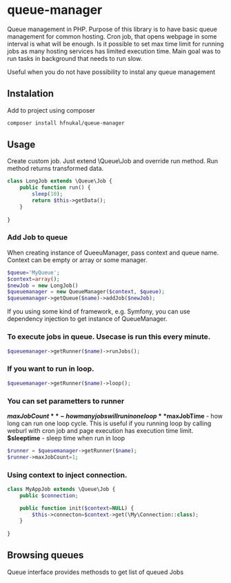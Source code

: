 # queue-manager
Queue management in PHP. Purpose of this library is to have basic queue management
for common hosting. Cron job, that opens webpage in some interval is what will be enough. 
Is it possible to set max time limit for running jobs as many
hosting services has limited execution time.
Main goal was to run tasks in background that needs to run slow.

Useful when you do not have possibility to instal any queue management

Instalation
-----------
Add to project using composer

```bash
composer install hfnukal/queue-manager
```

Usage
-----

Create custom job. Just extend \Queue\Job and override run method. Run method returns transformed data.
```php
class LongJob extends \Queue\Job {
    public function run() {
        sleep(10);
        return $this->getData();
    }
    
}
```

### Add Job to queue
When creating instance of QueeuManager, pass context and queue name.
Context can be empty or array or some manager.
```php
$queue='MyQueue';
$context=array();
$newJob = new LongJob()
$queuemanager = new QueueManager($context, $queue);
$queuemanager->getQueue($name)->addJob($newJob);
```

If you using some kind of framework, e.g. Symfony, you can use dependency injection to get instance of QueueManager.

### To execute jobs in queue. Usecase is run this every minute.
```php
$queuemanager->getRunner($name)->runJobs();
```

### If you want to run in loop.
```php
$queuemanager->getRunner($name)->loop();
```

### You can set parametters to runner
**$maxJobCount** - how many jobs will run in one loop
**$maxJobTime** - how long can run one loop cycle. This is useful if you running loop by calling weburl with cron job and page execution has execution time limit.
**$sleeptime** - sleep time when run in loop

```php
$runner = $queuemanager->getRunner($name);
$runner->maxJobCount=1;
```

### Using context to inject connection. 
```php
class MyAppJob extends \Queue\Job {
    public $connection;

    public function init($context=NULL) {
        $this->connecton=$context->get(\My\Connection::class);
    }
    
}
```

## Browsing queues
Queue interface provides methosds to get list of queued Jobs
